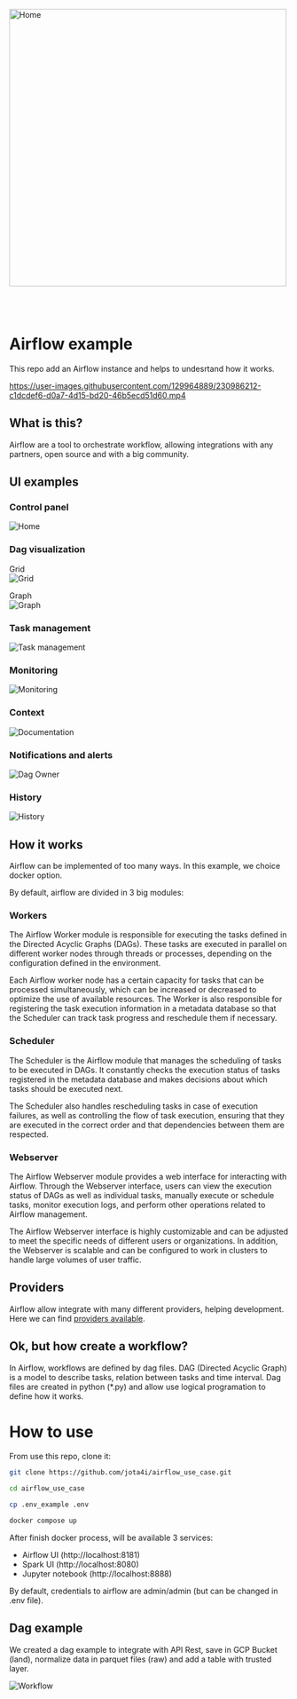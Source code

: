 <a href="https://airflow.apache.org/"><img src="img/Airflowlogo.png" alt= "Home" align="center" width=500 /> </a>

<br>
<br>

# Airflow example

This repo add an Airflow instance and helps to undesrtand how it works.

https://user-images.githubusercontent.com/129964889/230986212-c1dcdef6-d0a7-4d15-bd20-46b5ecd51d60.mp4

## What is this?

Airflow are a tool to orchestrate workflow, allowing integrations with any partners, open source and with a big community. 


## UI examples

### Control panel

<img src="img/prints/home.png" alt= "Home" align="center" />

### Dag visualization

Grid <br>
<img src="img/prints/visualization_grid.png" alt= "Grid" align="center" />

Graph <br>
<img src="img/prints/visualization_graph.png" alt= "Graph" align="center" />

### Task management

<img src="img/prints/task_management.png" alt= "Task management" align="center" />

### Monitoring

<img src="img/prints/monitoring.png" alt= "Monitoring" align="center" />

### Context

<img src="img/prints/documentation_context.png" alt= "Documentation" align="center" />

### Notifications and alerts

<img src="img/prints/dag_owner.png" alt= "Dag Owner" align="center" />

### History

<img src="img/prints/history.png" alt= "History" align="center" />


## How it works

Airflow can be implemented of too many ways. In this example, we choice docker option.

By default, airflow are divided in 3 big modules:

### Workers

The Airflow Worker module is responsible for executing the tasks defined in the Directed Acyclic Graphs (DAGs). These tasks are executed in parallel on different worker nodes through threads or processes, depending on the configuration defined in the environment.

Each Airflow worker node has a certain capacity for tasks that can be processed simultaneously, which can be increased or decreased to optimize the use of available resources. The Worker is also responsible for registering the task execution information in a metadata database so that the Scheduler can track task progress and reschedule them if necessary.

### Scheduler

The Scheduler is the Airflow module that manages the scheduling of tasks to be executed in DAGs. It constantly checks the execution status of tasks registered in the metadata database and makes decisions about which tasks should be executed next.

The Scheduler also handles rescheduling tasks in case of execution failures, as well as controlling the flow of task execution, ensuring that they are executed in the correct order and that dependencies between them are respected.

### Webserver

The Airflow Webserver module provides a web interface for interacting with Airflow. Through the Webserver interface, users can view the execution status of DAGs as well as individual tasks, manually execute or schedule tasks, monitor execution logs, and perform other operations related to Airflow management.

The Airflow Webserver interface is highly customizable and can be adjusted to meet the specific needs of different users or organizations. In addition, the Webserver is scalable and can be configured to work in clusters to handle large volumes of user traffic.


## Providers

Airflow allow integrate with many different providers, helping development. Here we can find [providers available](https://airflow.apache.org/docs/apache-airflow-providers/packages-ref.html).


## Ok, but how create a workflow?

In Airflow, workflows are defined by dag files. DAG (Directed Acyclic Graph) is a model to describe tasks, relation between tasks and time interval. Dag files are created in python (*.py) and allow use logical programation to define how it works.



# How to use

From use this repo, clone it: 

```bash
git clone https://github.com/jota4i/airflow_use_case.git

cd airflow_use_case

cp .env_example .env

docker compose up

```

After finish docker process, will be available 3 services:

- Airflow UI (http://localhost:8181)
- Spark UI (http://localhost:8080)
- Jupyter notebook (http://localhost:8888)


By default, credentials to airflow are admin/admin (but can be changed in .env file).


## Dag example

We created a dag example to integrate with API Rest, save in GCP Bucket (land), normalize data in parquet files (raw) and add a table with trusted layer.


<img src="img/workflow.png" alt= "Workflow" align="center" />










